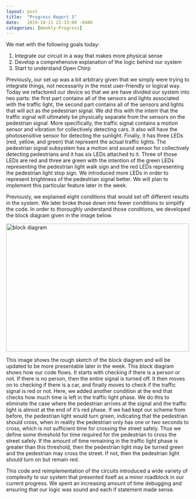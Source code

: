 ```yaml
---
layout: post
title:  "Progress Report 5"
date:   2019-10-11 22:33:00 -0400
categories: [Weekly-Progress]
---
```


We met with the following goals today:
1. Integrate our circuit in a way that makes more physical sense
2. Develop a comprehensive explanation of the logic behind our system
3. Start to understand Open Chirp

Previously, our set up was a bit arbitrary given that we simply were trying to integrate things, not necessarily in the most user-friendly or logical way. Today we refactored our device so that we are have divided our system into two parts: the first part contains all of the sensors and lights associated with the traffic light, the second part contains all of the sensors and lights that will act as the pedestrian signal. We did this with the intent that the traffic signal will ultimately be physically separate from the sensors on the pedestrian signal. More specifically, the traffic signal contains a motion sensor and vibration for collectively detecting cars. It also will have the photosensitive sensor for detecting the sunlight. Finally, it has three LEDs (red, yellow, and green) that represent the actual traffic lights. The pedestrian signal subsystem has a motion and sound sensor for collectively detecting pedestrians and it has six LEDs attached to it. Three of those LEDs are red and three are green with the intention of the green LEDs representing the pedestrian light walk sign and the red LEDs representing the pedestrian light stop sign. We introduced more LEDs in order to represent brightness of the pedestrian signal better. We will plan to implement this particular feature later in the week. 

Previously, we explained eight conditions that would set off different results in the system. We later broke those down into fewer conditions to simplify the code. In order to thoroughly understand those conditions, we developed the block diagram given in the image below. 


<img src="/12740teamAF/assets/block_diagram.jpg" alt="block diagram" width="500" height="350">


This image shows the rough sketch of the block diagram and will be updated to be more presentable later in the week. This block diagram shows how our code flows. It starts with checking if there is a person or not. If there is no person, then the entire signal is turned off. It then moves on to checking if there is a car, and finally moves to check if the traffic signal is red or not. Here, we added another condition at the end that checks how much time is left in the traffic light phase. We do this to eliminate the case where the pedestrian arrives at the signal and the traffic light is almost at the end of it's red phase. If we had kept our scheme from before, the pedestrian light would turn green, indicating that the pedestrian should cross, when in reality the pedestrian only has one or two seconds to cross, which is not sufficient time for crossing the street safely. Thus we define some threshold for time required for the pedestrian to cross the street safely. If the amount of time remaining in the traffic light phase is greater than this threshold, then the pedestrian light may be turned green and the pedestrian may cross the street. If not, then the pedestrian light should turn on but remain red. 

This code and reimplementation of the circuits introduced a wide variety of complexity to our system that presented itself as a minor roadblock in our current progress. We spent an increasing amount of time debugging and ensuring that our logic was sound and each if statement made sense. 
